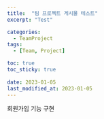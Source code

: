 ```yaml
---
title:  "팀 프로젝트 게시물 테스트"
excerpt: "Test"

categories:
  - TeamProject
tags:
  - [Team, Project]

toc: true
toc_sticky: true
 
date: 2023-01-05
last_modified_at: 2023-01-05
---
```


회원가입 기능 구현